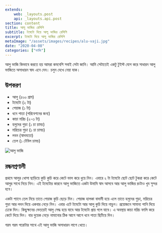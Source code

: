 ```yaml
---
extends:
    web: _layouts.post
    api: _layouts.api.post
section: content
title: আলু ভাজির রেসিপি
subtitle: টমেটো দিয়ে আলু ভাজির রেসিপি
excerpt: টমেটো দিয়ে আলু ভাজির রেসিপি
metaImage: "/assets/images/recipes/alu-vaji.jpg"
date: "2020-04-08"
categories: ["ভাজি"]
---
```


আলু ভাজি কিভাবে করতে হয় আমরা কমবেশি সবাই সেটা জানি। আমি সেটাতেই একটু টুইস্ট যোগ করে সাধারন আলু
ভাজিতে অসাধারন স্বাদ এনে দেব। চলুন দেখে নেয়া যাক।

## উপকরণ

- আলু (৫০০ গ্রাম)
- টমেটো (২ টা)
- পেয়াজ (১ টা)
- ধনে পাতা (পরিবেশনের জন্য)
- কাচা মরিচ (২-৩ টা)
- হলুদের গুড়া (১ চা চামচ)
- মরিচের গুড়া (১ চা চামচ)
- লবন (স্বাদমতো)
- তেল (১ টেবিল চামচ)

![আলু ভাজি](/assets/images/recipes/alu-vaji.jpg)

## রন্ধনপ্রণালী

প্রথমে আলুর খোসা ছাড়িয়ে কুচি কুচি করে কেটে ভাল করে ধুয়ে নিন। এবারে ২ টা টমেটো ছোট ছোট টুকরা করে কেটে
আলুর সাথে নিয়ে নিন। এই টমেটোর কারনে আলু ভাজিতে একটা উমামি স্বাদ আসবে আর আলু ভাজির রংটাও খুব
সুন্দর হবে।

একটা প্যানে তেল নিয়ে তাতে পেয়াজ কুচি ছেড়ে দিন। পেয়াজ হালকা বাদামী হয়ে এলে তাতে হলুদের গুড়া, মরিচের গুড়া
আর লবন দিয়ে একবার নেড়ে নিন। এবার এটে টমেটো আর আলু কুচি দিয়ে নাড়ুন। প্রয়োজনে সামান্য পানি দিয়ে ঢেকে
দিন। কিছুক্ষনের ভেতরেই আলু সেদ্ধ হয়ে যাবে আর টমেটো প্রায় গলে যাবে। এ অবস্থায় কাচা মরিচ ফালি করে কেটে
দিয়ে দিন। বার দুয়েক নেড়ে নামানোর ঠিক আগে আগে ধনে পাতা ছিটিয়ে দিন।

গরম গরম পরোটার সাথে এই আলু ভাজি অসাধারন লাগে খেতে।
